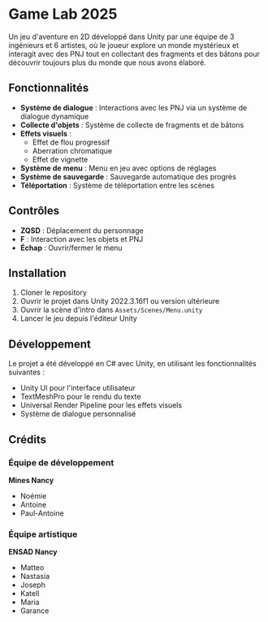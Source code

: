 # Game Lab 2025

Un jeu d'aventure en 2D développé dans Unity par une équipe de 3 ingénieurs et 6 artistes, où le joueur explore un monde mystérieux et interagit avec des PNJ tout en collectant des fragments et des bâtons pour découvrir toujours plus du monde que nous avons élaboré.

## Fonctionnalités

- **Système de dialogue** : Interactions avec les PNJ via un système de dialogue dynamique
- **Collecte d'objets** : Système de collecte de fragments et de bâtons
- **Effets visuels** : 
  - Effet de flou progressif
  - Aberration chromatique
  - Effet de vignette
- **Système de menu** : Menu en jeu avec options de réglages
- **Système de sauvegarde** : Sauvegarde automatique des progrès
- **Téléportation** : Système de téléportation entre les scènes

## Contrôles

- **ZQSD** : Déplacement du personnage
- **F** : Interaction avec les objets et PNJ
- **Échap** : Ouvrir/fermer le menu

## Installation

1. Cloner le repository
2. Ouvrir le projet dans Unity 2022.3.16f1 ou version ultérieure
3. Ouvrir la scène d'intro dans `Assets/Scenes/Menu.unity`
4. Lancer le jeu depuis l'éditeur Unity

## Développement

Le projet a été développé en C# avec Unity, en utilisant les fonctionnalités suivantes :
- Unity UI pour l'interface utilisateur
- TextMeshPro pour le rendu du texte
- Universal Render Pipeline pour les effets visuels
- Système de dialogue personnalisé

## Crédits

### Équipe de développement
**Mines Nancy**
- Noémie
- Antoine  
- Paul-Antoine

### Équipe artistique
**ENSAD Nancy** 
- Matteo
- Nastasia
- Joseph
- Katell
- Maria
- Garance
